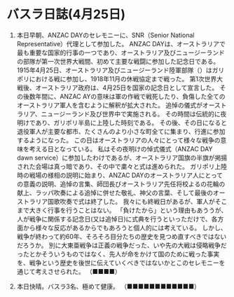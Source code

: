 # バスラ日誌(4月25日)

1. 本日早朝、ANZAC DAYのセレモニーに、SNR（Senior National Representative）代理として参加した。
    ANZAC DAYは、オーストラリアで最も重要な国家的行事の一つであり、オーストラリア及びニュージーランドの部隊が第一次世界大戦間、初めて主要な戦闘に参加した記念日である。
    1915年4月25日、オーストラリア及びニュージーランド陸軍部隊（）はガリポリにおける戦に参加し、1918年11月の休戦協定まで戦った。
    第1次世界大戦後、オーストラリア政府は、4月25日を国家の記念日として宣言した。
    その後数年間に、ANZAC AYの意味は軍の作戦で戦死したり、負傷した全てのオーストラリア軍人を含むように解釈が拡大された。
    追悼の儀式がオーストラリア、ニュージーランド及び世界中で実施される。
    その時間は伝統的に夜明けであり、ガリポリ半島に上陸した時刻である。
    その後、その日になると退役軍人が主要な都市、たくさんのより小さな町全てに集まり、行進に参加するようになった。
    この日はオーストラリアの人々にとって様々な戦争の意味を考える日となっている。
    私はその夜明けの悼式儀式（ANZAC DAY dawn service）に参加したわけであるが、オーストラリア国旗の半旗が掲揚された会場は真っ暗であり、その中で粛々と式は進められた。
    ガリポリ上陸時の戦場の様相の説明に始まり、ANZAC DAYのオーストラリア人にとっての意義の説明、追悼の言集、師団長びオーストラリア先任将校よるの花輪の献上、ラッパ吹奏による追悼に併せた敬礼、神父の言葉、そして最後のオーストラリア国歌吹奏で式は終了した。
    我々にも終戦日があるが、軍人がそこまで大きく行事を行うことはない。
    「負けたから」という理由もあううが、人が戦争に関係する記念日(又は追悼日)に式典を行うといっただけで、各方面から様々な反応があるからでもあろうと個人的には考えている。
    しかし、戦争が終わって約60年、そろそろ目分たちの歴史を見つめ直すべきではないだろうか。
    別に大東亜戦争は正義の戦争だった、いや先の大戦は侵略戦争だったとかそういうものではなく、先人が命をかけて国のために戦った事実を、戦争という歴史を後世に伝えていくべきではないかとこのセレモニーを通じて考えさせられた。
    （■■■■）

2. 本日快晴。バスラ3名、極めて健康。
   （■■■■■■■■■■■■）
